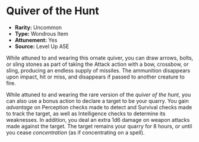 
# Quiver of the Hunt

* **Rarity:** Uncommon
* **Type:** Wondrous Item
* **Attunement:** Yes
* **Source:** Level Up A5E


While attuned to and wearing this ornate quiver, you can draw arrows, bolts, or sling stones as part of taking the Attack action with a bow, crossbow, or sling, producing an endless supply of missiles. The ammunition disappears upon impact, hit or miss, and disappears if passed to another creature to fire.

While attuned to and wearing the rare version of the _quiver of the hunt,_ you can also use a bonus action to declare a target to be your quarry. You gain _advantage_  on Perception checks made to detect and Survival checks made to track the target, as well as Intelligence checks to determine its weaknesses. In addition, you deal an extra 1d6 damage on weapon attacks made against the target. The target remains your quarry for 8 hours, or until you cease _concentration_  (as if concentrating on a spell).
